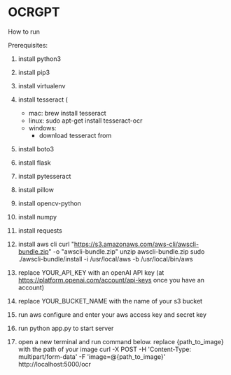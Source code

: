 # OCRGPT

How to run

Prerequisites:
1. install python3
2. install pip3
3. install virtualenv
4. install tesseract (
    - mac: brew install tesseract
    - linux: sudo apt-get install tesseract-ocr
    - windows:
        - download tesseract from

5. install boto3
6. install flask
7. install pytesseract
8. install pillow
9. install opencv-python
10. install numpy
11. install requests
12. install aws cli
    curl "https://s3.amazonaws.com/aws-cli/awscli-bundle.zip" -o "awscli-bundle.zip"
unzip awscli-bundle.zip
sudo ./awscli-bundle/install -i /usr/local/aws -b /usr/local/bin/aws

1. replace YOUR_API_KEY with an openAI API key (at https://platform.openai.com/account/api-keys once you have an account)
2. replace YOUR_BUCKET_NAME with the name of your s3 bucket
3. run aws configure and enter your aws access key and secret key
4. run python app.py to start server
5. open a new terminal and run command below. replace {path_to_image} with the path of your image
curl -X POST -H 'Content-Type: multipart/form-data' -F 'image=@{path_to_image}' http://localhost:5000/ocr
